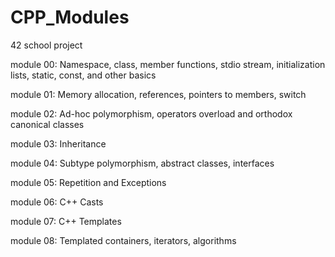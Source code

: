 # CPP_Modules
42 school project


module 00: Namespace, class, member functions, stdio stream, initialization lists, static, const, and other basics

module 01: Memory allocation, references, pointers to members, switch

module 02: Ad-hoc polymorphism, operators overload and orthodox canonical classes

module 03: Inheritance

module 04: Subtype polymorphism, abstract classes, interfaces

module 05: Repetition and Exceptions

module 06: C++ Casts

module 07: C++ Templates

module 08: Templated containers, iterators, algorithms
